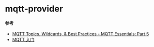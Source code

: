 # mqtt-provider

#### 参考

- [MQTT Topics, Wildcards, & Best Practices - MQTT Essentials: Part 5](https://www.hivemq.com/blog/mqtt-essentials-part-5-mqtt-topics-best-practices/)
- [MQTT 入门](https://www.emqx.com/zh/mqtt)
